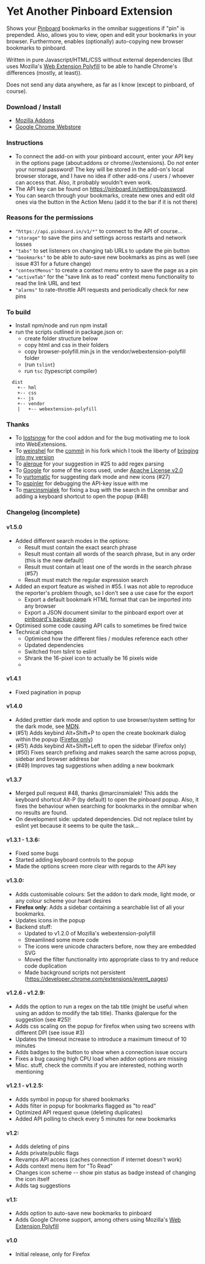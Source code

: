# Yet Another Pinboard Extension
Shows your [Pinboard](https://pinboard.in) bookmarks in the omnibar suggestions if "pin" is prepended.
Also, allows you to view, open and edit your bookmarks in your browser.
Furthermore, enables (optionally) auto-copying new browser bookmarks to pinboard.

Written in pure Javascript/HTML/CSS without external dependencies (But uses Mozilla's [Web Extension Polyfill](https://github.com/mozilla/webextension-polyfill) to be able to handle Chrome's differences (mostly, at least)). 

Does not send any data anywhere, as far as I know (except to pinboard, of course).

### Download / Install
* [Mozilla Addons](https://addons.mozilla.org/en-US/firefox/addon/yet-another-pinboard-extension/)
* [Google Chrome Webstore](https://chrome.google.com/webstore/detail/yet-another-pinboard-exte/dbjklnfejfpbamlcgcpmclkhbodmmbko)

### Instructions
* To connect the add-on with your pinboard account, enter your API key in the options page (about:addons or chrome://extensions). Do *not* enter your normal password! The key will be stored in the add-on's local browser storage, and I have no idea if other add-ons / users / whoever can access that. Also, it probably wouldn't even work.
* The API key can be found on https://pinboard.in/settings/password.
* You can search through your bookmarks, create new ones and edit old ones via the button in the Action Menu (add it to the bar if it is not there)

### Reasons for the permissions
* `"https://api.pinboard.in/v1/*"` to connect to the API of course...
* `"storage"` to save the pins and settings across restarts and network losses
* `"tabs"` to set listeners on changing tab URLs to update the pin button
* `"bookmarks"` to be able to auto-save new bookmarks as pins as well (see issue #31 for a future change)
* `"contextMenus"` to create a context menu entry to save the page as a pin
* `"activeTab"` for the "save link as to read" context menu functionality to read the link URL and text
* `"alarms"` to rate-throttle API requests and periodically check for new pins

### To build
* Install npm/node and run npm install
* run the scripts outlined in package.json or:
  * create folder structure below
  * copy html and css in their folders
  * copy browser-polyfill.min.js in the vendor/webextension-polyfill folder
  * (run `tslint`)
  * run `tsc` (typescript compiler)
```
  dist
    +-- hml
    +-- css
    +-- js
    +-- vendor
    |   +-- webextension-polyfill
  ```
### Thanks
* To [lostsnow](https://github.com/lostsnow/pinboard-firefox) for the cool addon and for the bug motivating me to look into WebExtensions.
* To [weinshel](https://github.com/weinshel) for the [commit](https://github.com/seeba8/yet-another-pinboard-extension/commit/3a2c969389d40c357646d0ce97a4425a737c31c6) in his fork which I took the liberty of [bringing into my version](https://github.com/seeba8/yet-another-pinboard-extension/commit/d285bf935facea7a397bab503256e24f1a45c257)
* To [alerque](https://github.com/alerque) for your suggestion in #25 to add regex parsing
* To [Google](https://material.io/icons) for some of the icons used, under [Apache License v2.0](https://www.apache.org/licenses/LICENSE-2.0)
* To [vurtomatic](https://github.com/vurtomatic) for suggesting dark mode and new icons (#27)
* To [pspinler](https://github.com/pspinler) for debugging the API-key issue with me
* To [marcinsmialek](https://github.com/marcinsmialek) for fixing a bug with the search in the omnibar and adding a keyboard shortcut to open the popup (#48)

### Changelog (incomplete)

#### v1.5.0
- Added different search modes in the options:
  - Result must contain the exact search phrase
  - Result must contain all words of the search phrase, but in any order (this is the new default)
  - Result must contain at least one of the words in the search phrase (#57)
  - Result must match the regular expression search
- Added an export feature as wished in #55. I was not able to reproduce the reporter's problem though, so I don't see a use case for the export
  - Export a default bookmark HTML format that can be imported into any browser
  - Export a JSON document similar to the pinboard export over at [pinboard's backup page](https://pinboard.in/settings/backup)
- Optimised some code causing API calls to sometimes be fired twice
- Technical changes
  - Optimised how the different files / modules reference each other 
  - Updated dependencies
  - Switched from tslint to eslint
  - Shrank the 16-pixel icon to actually be 16 pixels wide
  - 

#### v1.4.1
- Fixed pagination in popup

#### v1.4.0
- Added prettier dark mode and option to use browser/system setting for the dark mode, see [MDN](https://developer.mozilla.org/en-US/docs/Web/CSS/@media/prefers-color-scheme).
- (#51) Adds keybind Alt+Shift+P to open the create bookmark dialog within the popup ([Firefox only](https://developer.mozilla.org/en-US/docs/Mozilla/Add-ons/WebExtensions/API/browserAction/openPopup))
- (#51) Adds keybind Alt+Shift+Left to open the sidebar (Firefox only)
- (#50) Fixes search prefixing and makes search the same across popup, sidebar and browser address bar
- (#49) Improves tag suggestions when adding a new bookmark 

#### v1.3.7
* Merged pull request #48, thanks @marcinsmialek! This adds the keyboard shortcut Alt-P (by default) to open the pinboard popup. Also, it fixes the behaviour when searching for bookmarks in the omnibar when no results are found.
* On development side: updated dependencies. Did not replace tslint by eslint yet because it seems to be quite the task...

#### v1.3.1 - 1.3.6:
* Fixed some bugs
* Started adding keyboard controls to the popup
* Made the options screen more clear with regards to the API key

#### v1.3.0:
* Adds customisable colours: Set the addon to dark mode, light mode, or any colour scheme your heart desires
* **Firefox only**: Adds a sidebar containing a searchable list of all your bookmarks.
* Updates icons in the popup
* Backend stuff:
  * Updated to v1.2.0 of Mozilla's webextension-polyfill
  * Streamlined some more code
  * The icons were unicode characters before, now they are embedded SVG
  * Moved the filter functionality into appropriate class to try and reduce code duplication
  * Made background scripts not persistent (https://developer.chrome.com/extensions/event_pages)


#### v1.2.6 - v1.2.9:
* Adds the option to run a regex on the tab title (might be useful when using an addon to modify the tab title). Thanks @alerque for the suggestion (see #25)!
* Adds css scaling on the popup for firefox when using two screens with different DPI (see issue #3)
* Updates the timeout increase to introduce a maximum timeout of 10 minutes
* Adds badges to the button to show when a connection issue occurs
* Fixes a bug causing high CPU load when addon options are missing
* Misc. stuff, check the commits if you are interested, nothing worth mentioning

#### v1.2.1 - v1.2.5:
* Adds symbol in popup for shared bookmarks
* Adds filter in popup for bookmarks flagged as "to read"
* Optimized API request queue (deleting duplicates)
* Added API polling to check every 5 minutes for new bookmarks

#### v1.2: 
* Adds deleting of pins
* Adds private/public flags
* Revamps API access (caches connection if internet doesn't work)
* Adds context menu item for "To Read"
* Changes icon scheme -- show pin status as badge instead of changing the icon itself
* Adds tag suggestions

#### v1.1:
* Adds option to auto-save new bookmarks to pinboard
* Adds Google Chrome support, among others using Mozilla's [Web Extension Polyfill](https://github.com/mozilla/webextension-polyfill)

#### v1.0
* Initial release, only for Firefox

